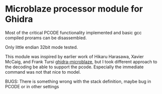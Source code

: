 # Microblaze processor module for Ghidra

Most of the critical PCODE functionality implemented and basic gcc compiled prorams can be disassembled. 

Only little endian 32bit mode tested. 

This module was inspired by earlier work of Hikaru Harasawa, Xavier McCaig, and Frank Tursi [ghidra-microblaze](https://github.com/KodaSec/ghidra-microblaze), but I took different approach to the decoding be able to support the pcode. Especially the immediate command was not that nice to model. 

BUGS:
There is something wrong with the stack definition, maybe bug in PCODE or in other settings
